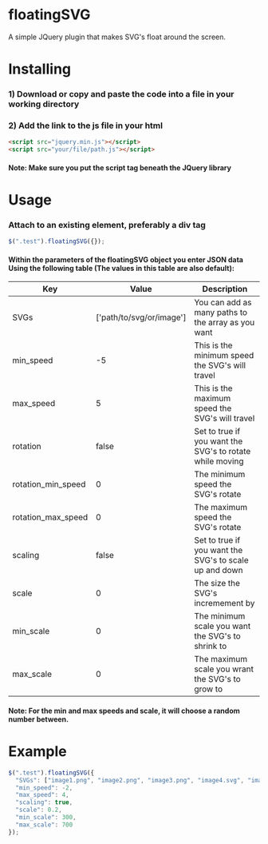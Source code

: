 # floatingSVG

A simple JQuery plugin that makes SVG's float around the screen.

# Installing

### 1) Download or copy and paste the code into a file in your working directory
### 2) Add the link to the js file in your html
```html
<script src="jquery.min.js"></script>
<script src="your/file/path.js"></script>
```
#### **Note:** Make sure you put the script tag beneath the JQuery library

# Usage

### Attach to an existing element, preferably a div tag
```javascript
$(".test").floatingSVG({});
```
#### Within the parameters of the floatingSVG object you enter JSON data Using the following table (The values in this table are also default):
| Key | Value | Description |
|-----|-------|-------------|
| SVGs | ['path/to/svg/or/image'] | You can add as many paths to the array as you want |
| min_speed | -5 | This is the minimum speed the SVG's will travel |
| max_speed | 5 | This is the maximum speed the SVG's will travel |
| rotation | false | Set to true if you want the SVG's to rotate while moving |
| rotation_min_speed | 0 | The minimum speed the SVG's rotate |
| rotation_max_speed | 0 | The maximum speed the SVG's rotate |
| scaling | false | Set to true if you want the SVG's to scale up and down |
| scale | 0 | The size the SVG's incremement by |
| min_scale | 0 | The minimum scale you want the SVG's to shrink to |
| max_scale | 0 | The maximum scale you wrant the SVG's to grow to |

#### **Note:** For the min and max speeds and scale, it will choose a random number between.
# Example
```javascript
$(".test").floatingSVG({
  "SVGs": ["image1.png", "image2.png", "image3.png", "image4.svg", "image5.jpg"],
  "min_speed": -2,
  "max_speed": 4,
  "scaling": true,
  "scale": 0.2,
  "min_scale": 300,
  "max_scale": 700
});
